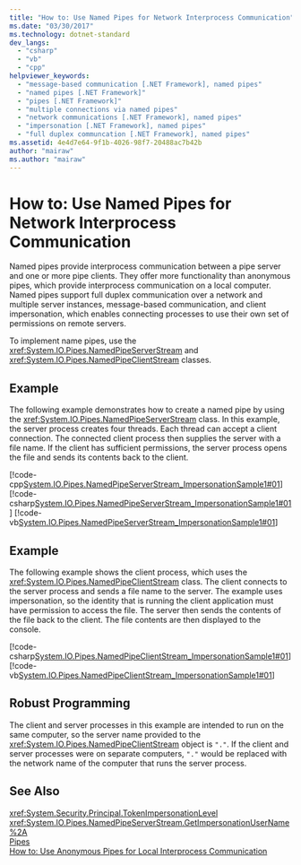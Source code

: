 ```yaml
---
title: "How to: Use Named Pipes for Network Interprocess Communication"
ms.date: "03/30/2017"
ms.technology: dotnet-standard
dev_langs: 
  - "csharp"
  - "vb"
  - "cpp"
helpviewer_keywords: 
  - "message-based communication [.NET Framework], named pipes"
  - "named pipes [.NET Framework]"
  - "pipes [.NET Framework]"
  - "multiple connections via named pipes"
  - "network communications [.NET Framework], named pipes"
  - "impersonation [.NET Framework], named pipes"
  - "full duplex communcation [.NET Framework], named pipes"
ms.assetid: 4e4d7e64-9f1b-4026-98f7-20488ac7b42b
author: "mairaw"
ms.author: "mairaw"
---
```

# How to: Use Named Pipes for Network Interprocess Communication
Named pipes provide interprocess communication between a pipe server and one or more pipe clients. They offer more functionality than anonymous pipes, which provide interprocess communication on a local computer. Named pipes support full duplex communication over a network and multiple server instances, message-based communication, and client impersonation, which enables connecting processes to use their own set of permissions on remote servers.  
  
 To implement name pipes, use the <xref:System.IO.Pipes.NamedPipeServerStream> and <xref:System.IO.Pipes.NamedPipeClientStream> classes.  
  
## Example  
 The following example demonstrates how to create a named pipe by using the <xref:System.IO.Pipes.NamedPipeServerStream> class. In this example, the server process creates four threads. Each thread can accept a client connection. The connected client process then supplies the server with a file name. If the client has sufficient permissions, the server process opens the file and sends its contents back to the client.  
  
 [!code-cpp[System.IO.Pipes.NamedPipeServerStream_ImpersonationSample1#01](../../../samples/snippets/cpp/VS_Snippets_CLR_System/system.IO.Pipes.NamedPipeServerStream_ImpersonationSample1/cpp/program.cpp#01)]
 [!code-csharp[System.IO.Pipes.NamedPipeServerStream_ImpersonationSample1#01](../../../samples/snippets/csharp/VS_Snippets_CLR_System/system.IO.Pipes.NamedPipeServerStream_ImpersonationSample1/cs/Program.cs#01)]
 [!code-vb[System.IO.Pipes.NamedPipeServerStream_ImpersonationSample1#01](../../../samples/snippets/visualbasic/VS_Snippets_CLR_System/system.IO.Pipes.NamedPipeServerStream_ImpersonationSample1/vb/program.vb#01)]  
  
## Example  
 The following example shows the client process, which uses the <xref:System.IO.Pipes.NamedPipeClientStream> class. The client connects to the server process and sends a file name to the server. The example uses impersonation, so the identity that is running the client application must have permission to access the file. The server then sends the contents of the file back to the client. The file contents are then displayed to the console.  
  
 [!code-csharp[System.IO.Pipes.NamedPipeClientStream_ImpersonationSample1#01](../../../samples/snippets/csharp/VS_Snippets_CLR_System/system.IO.Pipes.NamedPipeClientStream_ImpersonationSample1/cs/Program.cs#01)]
 [!code-vb[System.IO.Pipes.NamedPipeClientStream_ImpersonationSample1#01](../../../samples/snippets/visualbasic/VS_Snippets_CLR_System/system.IO.Pipes.NamedPipeClientStream_ImpersonationSample1/vb/program.vb#01)]  
  
## Robust Programming  
 The client and server processes in this example are intended to run on the same computer, so the server name provided to the <xref:System.IO.Pipes.NamedPipeClientStream> object is `"."`. If the client and server processes were on separate computers, `"."` would be replaced with the network name of the computer that runs the server process.  
  
## See Also  
 <xref:System.Security.Principal.TokenImpersonationLevel>  
 <xref:System.IO.Pipes.NamedPipeServerStream.GetImpersonationUserName%2A>  
 [Pipes](../../../docs/standard/io/pipe-operations.md)  
 [How to: Use Anonymous Pipes for Local Interprocess Communication](../../../docs/standard/io/how-to-use-anonymous-pipes-for-local-interprocess-communication.md)
